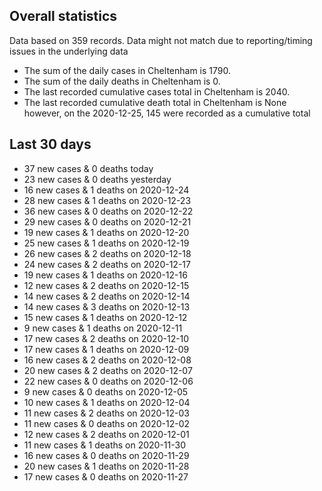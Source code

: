 <!-- summary_marker starts -->
## Overall statistics

 Data based on 359 records. Data might not match due to reporting/timing issues in the underlying data

- The sum of the daily cases in Cheltenham is 1790.
- The sum of the daily deaths in Cheltenham is 0.
- The last recorded cumulative cases total in Cheltenham is 2040.
- The last recorded cumulative death total in Cheltenham is None however, on the 2020-12-25, 145 were recorded as a cumulative total

## Last 30 days

- 37 new cases & 0 deaths today
- 23 new cases & 0 deaths yesterday
- 16 new cases & 1 deaths on 2020-12-24
- 28 new cases & 1 deaths on 2020-12-23
- 36 new cases & 0 deaths on 2020-12-22
- 29 new cases & 0 deaths on 2020-12-21
- 19 new cases & 1 deaths on 2020-12-20
- 25 new cases & 1 deaths on 2020-12-19
- 26 new cases & 2 deaths on 2020-12-18
- 24 new cases & 2 deaths on 2020-12-17
- 19 new cases & 1 deaths on 2020-12-16
- 12 new cases & 2 deaths on 2020-12-15
- 14 new cases & 2 deaths on 2020-12-14
- 14 new cases & 3 deaths on 2020-12-13
- 15 new cases & 1 deaths on 2020-12-12
- 9 new cases & 1 deaths on 2020-12-11
- 17 new cases & 2 deaths on 2020-12-10
- 17 new cases & 1 deaths on 2020-12-09
- 16 new cases & 2 deaths on 2020-12-08
- 20 new cases & 2 deaths on 2020-12-07
- 22 new cases & 0 deaths on 2020-12-06
- 9 new cases & 0 deaths on 2020-12-05
- 10 new cases & 1 deaths on 2020-12-04
- 11 new cases & 2 deaths on 2020-12-03
- 11 new cases & 0 deaths on 2020-12-02
- 12 new cases & 2 deaths on 2020-12-01
- 11 new cases & 1 deaths on 2020-11-30
- 16 new cases & 0 deaths on 2020-11-29
- 20 new cases & 1 deaths on 2020-11-28
- 17 new cases & 0 deaths on 2020-11-27

<!-- summary_marker ends -->
